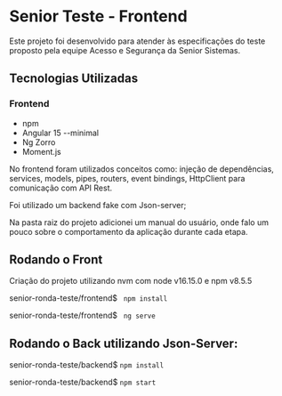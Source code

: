 # Senior Teste - Frontend

Este projeto foi desenvolvido para atender às especificações do teste proposto pela equipe Acesso e Segurança da Senior Sistemas.

## Tecnologias Utilizadas

### Frontend

* npm
* Angular 15 --minimal
* Ng Zorro
* Moment.js

No frontend foram utilizados conceitos como: injeção de dependências, services, models, pipes, routers, event bindings, HttpClient para comunicação com API Rest.

Foi utilizado um backend fake com Json-server;

Na pasta raiz do projeto adicionei um manual do usuário, onde falo um pouco sobre o comportamento da aplicação durante cada etapa.

## Rodando o Front

Criação do projeto utilizando nvm com node v16.15.0 e npm v8.5.5

senior-ronda-teste/frontend$ ``` npm install```

senior-ronda-teste/frontend$ ``` ng serve```

## Rodando o Back utilizando Json-Server:

senior-ronda-teste/backend$ ```npm install```

senior-ronda-teste/backend$ ```npm start```